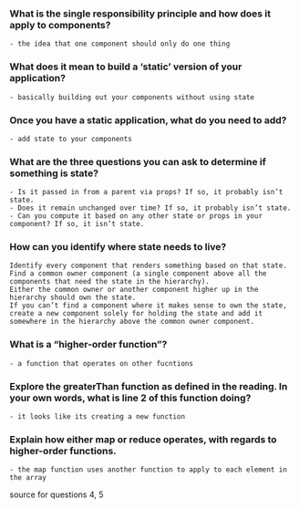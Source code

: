 ### What is the single responsibility principle and how does it apply to components?
    - the idea that one component should only do one thing

### What does it mean to build a ‘static’ version of your application?
    - basically building out your components without using state

### Once you have a static application, what do you need to add?
    - add state to your components

### What are the three questions you can ask to determine if something is state?
    - Is it passed in from a parent via props? If so, it probably isn’t state.
    - Does it remain unchanged over time? If so, it probably isn’t state.
    - Can you compute it based on any other state or props in your component? If so, it isn’t state.

### How can you identify where state needs to live?
    Identify every component that renders something based on that state.
    Find a common owner component (a single component above all the components that need the state in the hierarchy).
    Either the common owner or another component higher up in the hierarchy should own the state.
    If you can’t find a component where it makes sense to own the state, create a new component solely for holding the state and add it somewhere in the hierarchy above the common owner component.



### What is a “higher-order function”?
    - a function that operates on other fucntions

### Explore the greaterThan function as defined in the reading. In your own words, what is line 2 of this function doing?
    - it looks like its creating a new function 

### Explain how either map or reduce operates, with regards to higher-order functions.
    - the map function uses another function to apply to each element in the array

source for questions 4, 5